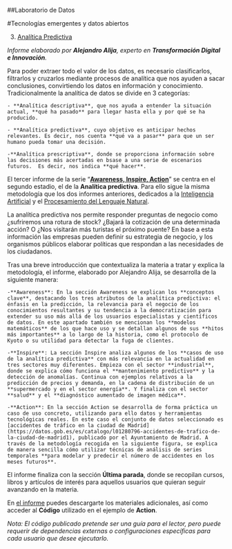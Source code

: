 ##Laboratorio de Datos

#Tecnologías emergentes y datos abiertos

3. [Analítica Predictiva](https://datos.gob.es/es/documentacion/tecnologias-emergentes-y-datos-abiertos-analitica-predictiva)

*Informe elaborado por **Alejandro Alija**, experto en **Transformación Digital e Innovación**.*

Para poder extraer todo el valor de los datos, es necesario clasificarlos, filtrarlos y cruzarlos mediante procesos de analítica que nos ayuden a sacar conclusiones, convirtiendo los datos en información y conocimiento. Tradicionalmente la analítica de datos se divide en 3 categorías:

	- **Analítica descriptiva**, que nos ayuda a entender la situación actual, **qué ha pasado** para llegar hasta ella y por qué se ha producido.

	- **Analítica predictiva**, cuyo objetivo es anticipar hechos relevantes. Es decir, nos cuenta **qué va a pasar** para que un ser humano pueda tomar una decisión.

	-**Analítica prescriptiva**, donde se proporciona información sobre las decisiones más acertadas en bsase a una serie de escenarios futuros.  Es decir, nos indica **qué hacer**.

El tercer informe de la serie “[**Awareness, Inspire, Action**](https://datos.gob.es/es/noticia/datosgobes-lanza-una-serie-de-informes-sobre-tecnologias-disruptivas-y-datos-abiertos)” se centra en el segundo estadio, el de la **Analítica predictiva**. Para ello sigue la misma metodología que los dos informes anteriores, dedicados a la [Inteligencia Artificial](https://datos.gob.es/es/documentacion/tecnologias-emergentes-y-datos-abiertos-inteligencia-artificial) y el [Procesamiento del Lenguaje Natural](https://datos.gob.es/es/documentacion/tecnologias-emergentes-y-datos-abiertos-procesamiento-del-lenguaje-natural).

La analítica predictiva nos permite responder preguntas de negocio como ¿sufriremos una rotura de stock? ¿Bajará la cotización de una determinada acción? O ¿Nos visitarán más turistas el próximo puente? En base a esta información las empresas pueden definir su estrategia de negocio, y los organismos públicos elaborar políticas que respondan a las necesidades de los ciudadanos.

Tras una breve introducción que contextualiza la materia a tratar y explica la metodología, el informe, elaborado por Alejandro Alija, se desarrolla de la siguiente manera:

	-**Awareness**: En la sección Awareness se explican los **conceptos clave**, destacando los tres atributos de la analítica predictiva: el énfasis en la predicción, la relevancia para el negocio de los conocimientos resultantes y su tendencia a la democratización para extender su uso más allá de los usuarios especialistas y científicos de datos. En este apartado también se mencionan los **modelos matemáticos** de los que hace uso y se detallan algunos de sus **hitos más importantes** a lo largo de la historia, como el protocolo de Kyoto o su utilidad para detectar la fuga de clientes. 

	-**Inspire**: La sección Inspire analiza algunos de los **casos de uso de la analítica predictiva** con más relevancia en la actualidad en tres sectores muy diferentes. Empieza con el sector **industrial**, donde se explica cómo funciona el **mantenimiento predictivo** y la detección de anomalías. Continua con ejemplos relativos a la predicción de precios y demanda, en la cadena de distribución de un **supermercado y en el sector energía**. Y finaliza con el sector **salud** y el **diagnóstico aumentado de imagen médica**.

	-**Action**: En la sección Action se desarrolla de forma práctica un caso de uso concreto, utilizando para ello datos y herramientas tecnológicas reales. En este caso el conjunto de datos seleccionado es [accidentes de tráfico en la ciudad de Madrid](https://datos.gob.es/es/catalogo/l01280796-accidentes-de-trafico-de-la-ciudad-de-madrid1), publicado por el Ayuntamiento de Madrid. A través de la metodología recogida en la siguiente figura, se explica de manera sencilla cómo utilizar técnicas de análisis de series temporales **para modelar y predecir el número de accidentes en los meses futuros**.


El informe finaliza con la sección **Última parada**, donde se recopilan cursos, libros y artículos de interés para aquellos usuarios que quieran seguir avanzando en la materia.

En [el informe](https://datos.gob.es/es/documentacion/tecnologias-emergentes-y-datos-abiertos-analitica-predictiva) puedes descargarte los materiales adicionales, así como acceder al **Código** utilizado en el ejemplo de **Action**.

*Nota: El código publicado pretende ser una guía para el lector, pero puede requerir de dependencias externas o configuraciones específicas para cada usuario que desee ejecutarlo.​*
